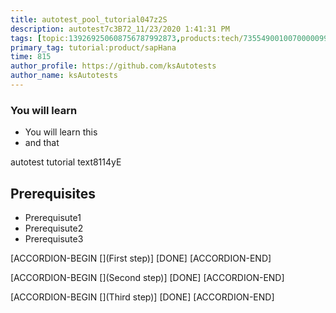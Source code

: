 ```yaml
---
title: autotest_pool_tutorial047z2S
description: autotest7c3B72_11/23/2020 1:41:31 PM
tags: [topic:139269250608756787992873,products:tech/73554900100700000996,tutorial:experience/advanced]
primary_tag: tutorial:product/sapHana
time: 815
author_profile: https://github.com/ksAutotests
author_name: ksAutotests
---
```

### You will learn
- You will learn this
- and that

autotest tutorial text8114yE

## Prerequisites
- Prerequisute1
- Prerequisute2
- Prerequisute3

[ACCORDION-BEGIN [](First step)]
[DONE]
[ACCORDION-END]

[ACCORDION-BEGIN [](Second step)]
[DONE]
[ACCORDION-END]

[ACCORDION-BEGIN [](Third step)]
[DONE]
[ACCORDION-END]

